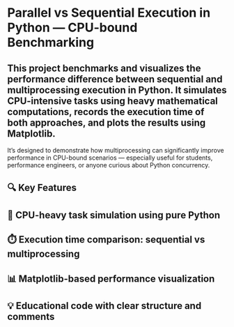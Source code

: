 # Parallel vs Sequential Execution in Python — CPU-bound Benchmarking
## This project benchmarks and visualizes the performance difference between sequential and multiprocessing execution in Python. It simulates CPU-intensive tasks using heavy mathematical computations, records the execution time of both approaches, and plots the results using Matplotlib.

It’s designed to demonstrate how multiprocessing can significantly improve performance in CPU-bound scenarios — especially useful for students, performance engineers, or anyone curious about Python concurrency.

## 🔍 Key Features
## 🧠 CPU-heavy task simulation using pure Python

## ⏱️ Execution time comparison: sequential vs multiprocessing

## 📊 Matplotlib-based performance visualization

## 💡 Educational code with clear structure and comments
